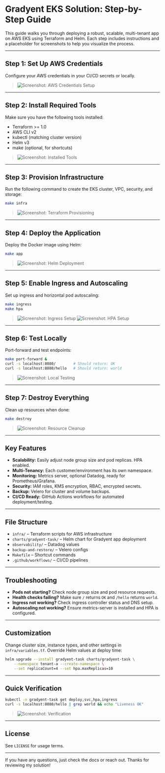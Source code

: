 # Gradyent EKS Solution: Step-by-Step Guide

This guide walks you through deploying a robust, scalable, multi-tenant app on AWS EKS using Terraform and Helm. Each step includes instructions and a placeholder for screenshots to help you visualize the process.

---

## Step 1: Set Up AWS Credentials

Configure your AWS credentials in your CI/CD secrets or locally.

> ![Screenshot: AWS Credentials Setup](screenshots/aws-credentials.png)

---

## Step 2: Install Required Tools

Make sure you have the following tools installed:

- Terraform >= 1.0
- AWS CLI v2
- kubectl (matching cluster version)
- Helm v3
- make (optional, for shortcuts)

> ![Screenshot: Installed Tools](screenshots/tools-installed.png)

---

## Step 3: Provision Infrastructure

Run the following command to create the EKS cluster, VPC, security, and storage:

```sh
make infra
```

> ![Screenshot: Terraform Provisioning](screenshots/terraform-provisioning.png)

---

## Step 4: Deploy the Application

Deploy the Docker image using Helm:

```sh
make app
```

> ![Screenshot: Helm Deployment](screenshots/helm-deployment.png)

---

## Step 5: Enable Ingress and Autoscaling

Set up ingress and horizontal pod autoscaling:

```sh
make ingress
make hpa
```

> ![Screenshot: Ingress Setup](screenshots/ingress-setup.png)
> ![Screenshot: HPA Setup](screenshots/hpa-setup.png)

---

## Step 6: Test Locally

Port-forward and test endpoints:

```sh
make port-forward &
curl -s localhost:8080/        # Should return: OK
curl -s localhost:8080/hello   # Should return: world
```

> ![Screenshot: Local Testing](screenshots/local-testing.png)

---

## Step 7: Destroy Everything

Clean up resources when done:

```sh
make destroy
```

> ![Screenshot: Resource Cleanup](screenshots/resource-cleanup.png)

---

## Key Features

- **Scalability:** Easily adjust node group size and pod replicas. HPA enabled.
- **Multi-Tenancy:** Each customer/environment has its own namespace.
- **Monitoring:** Metrics server, optional Datadog, ready for Prometheus/Grafana.
- **Security:** IAM roles, KMS encryption, RBAC, encrypted secrets.
- **Backup:** Velero for cluster and volume backups.
- **CI/CD Ready:** GitHub Actions workflows for automated deployment/testing.

---

## File Structure

- `infra/` – Terraform scripts for AWS infrastructure
- `charts/gradyent-task/` – Helm chart for Gradyent app deployment
- `observability/` – Datadog values
- `backup-and-restore/` – Velero configs
- `Makefile` – Shortcut commands
- `.github/workflows/` – CI/CD pipelines

---

## Troubleshooting

- **Pods not starting?** Check node group size and pod resource requests.
- **Health checks failing?** Make sure `/` returns `OK` and `/hello` returns `world`.
- **Ingress not working?** Check ingress controller status and DNS setup.
- **Autoscaling not working?** Ensure metrics-server is installed and HPA is configured.

---

## Customization

Change cluster size, instance types, and other settings in `infra/variables.tf`. Override Helm values at deploy time:

```sh
helm upgrade --install gradyent-task charts/gradyent-task \
    --namespace tenant-a --create-namespace \
    --set replicaCount=4 --set hpa.maxReplicas=10
```
---

## Quick Verification

```sh
kubectl -n gradyent-task get deploy,svc,hpa,ingress
curl -s localhost:8080/hello | grep world && echo "Liveness OK"
```

> ![Screenshot: Verification](screenshots/verification.png)

---

## License

See `LICENSE` for usage terms.

---

If you have any questions, just check the docs or reach out. Thanks for reviewing my solution!

